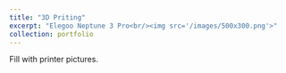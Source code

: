 ```yaml
---
title: "3D Priting"
excerpt: "Elegoo Neptune 3 Pro<br/><img src='/images/500x300.png'>"
collection: portfolio
---
```


Fill with printer pictures.